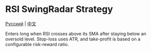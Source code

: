 # RSI SwingRadar Strategy
[Русский](README_ru.md) | [中文](README_cn.md)

Enters long when RSI crosses above its SMA after staying below an oversold level. Stop-loss uses ATR, and take-profit is based on a configurable risk-reward ratio.
